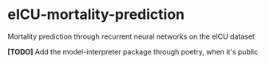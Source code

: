 # eICU-mortality-prediction
 Mortality prediction through recurrent neural networks on the eICU dataset

**[TODO]** Add the model-interpreter package through poetry, when it's public
